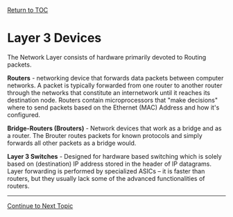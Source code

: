 <a href="https://github.com/CyberTrainingUSAF/08-Network-Programming/blob/master/00-Table-of-Contents.md" rel="Return to TOC"> Return to TOC </a>

# Layer 3 Devices

The Network Layer consists of hardware primarily devoted to Routing packets.

**Routers** -  networking device that forwards data packets between computer networks.  A packet is typically forwarded from one router to another router through the networks that constitute an internetwork until it reaches its destination node. Routers contain microprocessors that "make decisions" where to send packets based on the Ethernet \(MAC\) Address and how it's configured.

**Bridge-Routers \(Brouters\)** -  Network devices that work as a bridge and as a router. The Brouter routes packets for known protocols and simply forwards all other packets as a bridge would.

**Layer 3 Switches** - Designed for hardware based switching which is solely based on \(destination\) IP address stored in the header of IP datagrams.  Layer forwarding is performed by specialized ASICs – it is faster than routers, but they usually lack some of the advanced functionalities of routers.

---
<a href="https://github.com/CyberTrainingUSAF/08-Network-Programming/blob/master/05-osi-layer-3/ipv4-addresses.md" > Continue to Next Topic </a>
